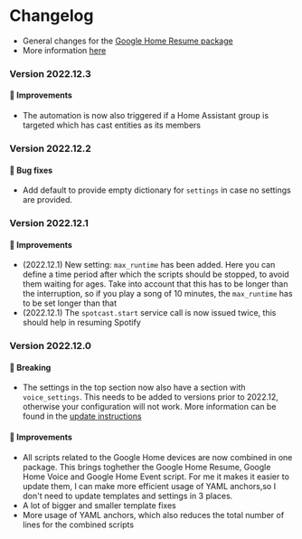# Changelog

* General changes for the [Google Home Resume package](../google_home_resume.yaml)
* More information [here](../../readme.md)

### Version 2022.12.3

#### 🌟 Improvements

* The automation is now also triggered if a Home Assistant group is targeted which has cast entities as its members

### Version 2022.12.2

#### 🐛 Bug fixes

* Add default to provide empty dictionary for `settings` in case no settings are provided.

### Version 2022.12.1

#### 🌟 Improvements

* (2022.12.1) New setting: `max_runtime` has been added. Here you can define a time period after which the scripts should be stopped, to avoid them waiting for ages. Take into account that this has to be longer than the interruption, so if you play a song of 10 minutes, the `max_runtime` has to be set longer than that
* (2022.12.1) The `spotcast.start` service call is now issued twice, this should help in resuming Spotify

### Version 2022.12.0

#### 🚨 Breaking
* The settings in the top section now also have a section with `voice_settings`. This needs to be added to versions prior to 2022.12, otherwise your configuration will not work. More information can be found in the  [update instructions](https://github.com/TheFes/HA-configuration/tree/main/include/integrations/packages/google_cast#from-version-202211)

#### 🌟 Improvements

* All scripts related to the Google Home devices are now combined in one package. This brings toghether the Google Home Resume, Google Home Voice and Google Home Event script. For me it makes it easier to update them, I can make more efficient usage of YAML anchors,so I don't need to update templates and settings in 3 places.
* A lot of bigger and smaller template fixes
* More usage of YAML anchors, which also reduces the total number of lines for the combined scripts
